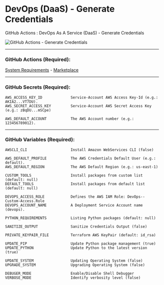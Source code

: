 # DevOps (DaaS) - Generate Credentials
GitHub Actions : DevOps As A Service (DaaS) - Generate Credentials

![GitHub Actions - Generate Credentials](https://github.com/emvaldes/generate-credentials/workflows/GitHub%20Actions%20-%20Generate%20Credentials/badge.svg)

---
### GitHub Actions (Required):

[System Requirements](https://github.com/emvaldes/system-requirements) -
[Marketplace](https://github.com/marketplace/actions/system-requirements)

---
### GitHub Secrets (Required):

```console
AWS_ACCESS_KEY_ID             Service-Account AWS Access Key-Id (e.g.: AKIA2...VT7DU).
AWS_SECRET_ACCESS_KEY         Service-Account AWS Secret Access Key (e.g.: zBqDU...mSCpe)
```
```console
AWS_DEFAULT_ACCOUNT           The AWS Account number (e.g.: 123456789012).
```
---
### GitHub Variables (Required):

```console
AWSCLI_CLI                    Install Amazon WebServices CLI (false)
```
```console
AWS_DEFAULT_PROFILE           The AWS Credentials Default User (e.g.: default).
AWS_DEFAULT_REGION            The AWS Default Region (e.g.: us-east-1)
```

```console
CUSTOM_TOOLS                  Install packages from custom list (default: null)
DEFAULT_TOOLS                 Install packages from default list (default: null)

DEVOPS_ACCESS_ROLE            Defines the AWS IAM Role: DevOps--Custom-Access.Role
DEVOPS_ACCOUNT_NAME           A Deployment Service Account name (devops).

PYTHON_REQUIREMENTS           Listing Python packages (default: null)

SANITIZE_OUTPUT               Sanitize Credentials Output (false)
```
```console
PRIVATE_KEYPAIR_FILE          Terraform AWS KeyPair (default: id_rsa)
```
```console
UPDATE_PIP                    Update Python package management (true)
UPDATE_PYTHON                 Update Python to the latest version (true)
```
```console
UPDATE_SYSTEM                 Updating Operating System (false)
UPGRADE_SYSTEM                Upgrading Operating System (false)
```
```console
DEBUGER_MODE                  Enable/Disable Shell Debugger
VERBOSE_MODE                  Identify verbosity level (false)
```
